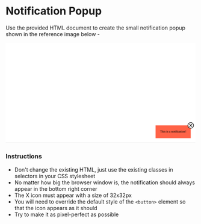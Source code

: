# Notification Popup

Use the provided HTML document to create the small notification popup shown in the reference image below -

![](result.png)

### Instructions

- Don't change the existing HTML, just use the existing classes in selectors in your CSS stylesheet
- No matter how big the browser window is, the notification should always appear in the bottom right corner
- The X icon must appear with a size of 32x32px
- You will need to override the default style of the `<button>` element so that the icon appears as it should
- Try to make it as pixel-perfect as possible